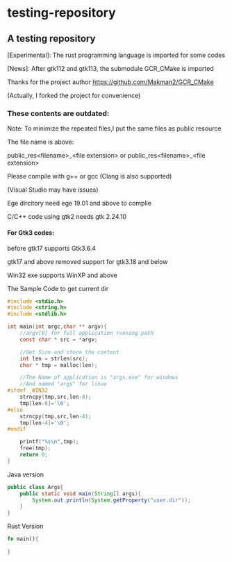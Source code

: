# testing-repository

## A testing repository

[Experimental]: The rust programming language is imported for some codes

[News]: After gtk112 and gtk113, the submodule GCR_CMake is imported

Thanks for the project author https://github.com/Makman2/GCR_CMake

(Actually, I forked the project for convenience)

### These contents are outdated:

Note: To minimize the repeated files,I put the same files as public resource

The file name is above:

public\_res\<filename\>\_\<file extension\> or public\_res\<filename\>\_\<file extension\>

Please compile with g++ or gcc (Clang is also supported)

(Visual Studio may have issues)

Ege dircitory need ege 19.01 and above to complie

C/C++ code using gtk2 needs gtk 2.24.10

#### For Gtk3 codes:

before gtk17 supports Gtk3.6.4

gtk17 and above removed support for gtk3.18 and below

Win32 exe supports WinXP and above

The Sample Code to get current dir

```C
#include <stdio.h>
#include <string.h>
#include <stdlib.h>

int main(int argc,char ** argv){
    //argv[0] for full application running path
    const char * src = *argv;

    //Get Size and store the content
    int len = strlen(src); 
    char * tmp = malloc(len);

    //The Name of application is "args.exe" for windows
    //And named "args" for linux
#ifdef _WIN32
    strncpy(tmp,src,len-8);
    tmp[len-8]='\0';
#else
    strncpy(tmp,src,len-4);
    tmp[len-4]='\0';
#endif

    printf("%s\n",tmp);
    free(tmp);
    return 0;
}
```

Java version
```java
public class Args{
    public static void main(String[] args){ 
        System.out.println(System.getProperty("user.dir"));
    }
}
```

Rust Version
```rust
fn main(){
    
}
```
